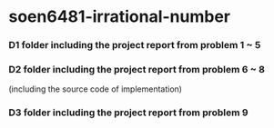 # soen6481-irrational-number
### D1 folder including the project report from problem 1 ~ 5
### D2 folder including the project report from problem 6 ~ 8 
(including the source code of implementation)
### D3 folder including the project report from problem 9

